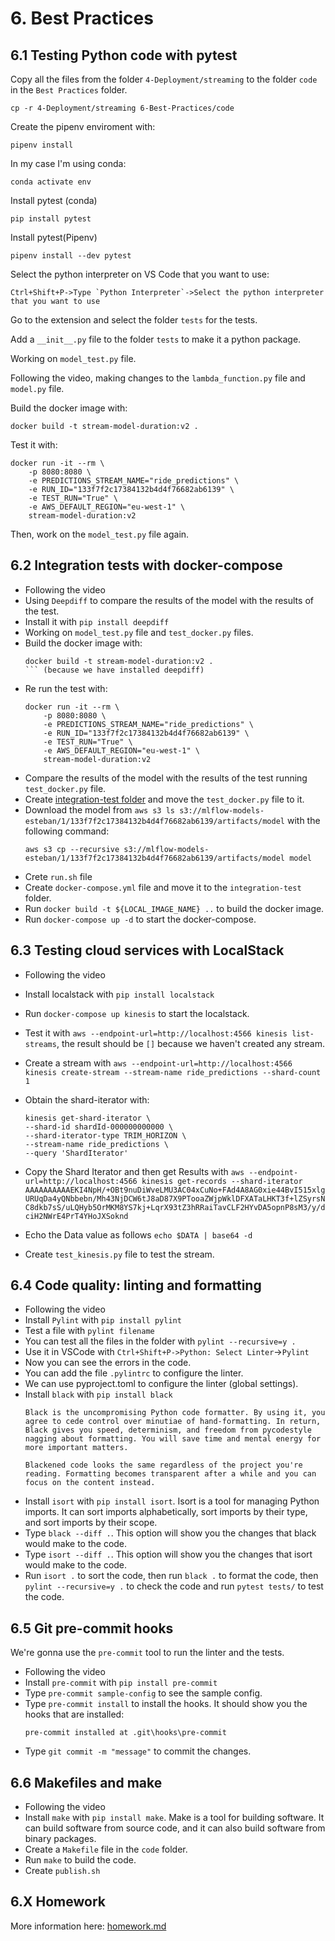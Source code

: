 # 6. Best Practices

## 6.1 Testing Python code with pytest
Copy all the files from the folder `4-Deployment/streaming` to the folder `code` in the `Best Practices` folder.
```
cp -r 4-Deployment/streaming 6-Best-Practices/code
```
Create the pipenv enviroment with:
```
pipenv install
```
In my case I'm using conda:
```
conda activate env
```
Install pytest (conda)
```
pip install pytest
```
Install pytest(Pipenv)
```
pipenv install --dev pytest
```
Select the python interpreter on VS Code that you want to use:
```
Ctrl+Shift+P->Type `Python Interpreter`->Select the python interpreter that you want to use
```
Go to the extension and select the folder `tests` for the tests.

Add a `__init__.py` file to the folder `tests` to make it a python package.

Working on `model_test.py` file.

Following the video, making changes to the `lambda_function.py` file and `model.py` file.

Build the docker image with:
```
docker build -t stream-model-duration:v2 .
```
Test it with:
```
docker run -it --rm \
    -p 8080:8080 \
    -e PREDICTIONS_STREAM_NAME="ride_predictions" \
    -e RUN_ID="133f7f2c17384132b4d4f76682ab6139" \
    -e TEST_RUN="True" \
    -e AWS_DEFAULT_REGION="eu-west-1" \
    stream-model-duration:v2
```
Then, work on the `model_test.py` file again.
## 6.2 Integration tests with docker-compose

-   Following the video
-   Using `Deepdiff` to compare the results of the model with the results of the test.
-   Install it with `pip install deepdiff`
-   Working on `model_test.py` file and `test_docker.py` files.
-   Build the docker image with:
    ```
    docker build -t stream-model-duration:v2 .
    ``` (because we have installed deepdiff)

- Re run the test with:
    ```
    docker run -it --rm \
        -p 8080:8080 \
        -e PREDICTIONS_STREAM_NAME="ride_predictions" \
        -e RUN_ID="133f7f2c17384132b4d4f76682ab6139" \
        -e TEST_RUN="True" \
        -e AWS_DEFAULT_REGION="eu-west-1" \
        stream-model-duration:v2
    ```
-   Compare the results of the model with the results of the test running `test_docker.py` file.
-   Create [integration-test folder](code/integration-test) and move the `test_docker.py` file to it.
-   Download the model from ` aws s3 ls s3://mlflow-models-esteban/1/133f7f2c17384132b4d4f76682ab6139/artifacts/model ` with the following command:
    ```
    aws s3 cp --recursive s3://mlflow-models-esteban/1/133f7f2c17384132b4d4f76682ab6139/artifacts/model model
    ```
-   Crete `run.sh` file 
-   Create `docker-compose.yml` file and move it to the `integration-test` folder.
-   Run `docker build -t ${LOCAL_IMAGE_NAME} ..` to build the docker image.
-   Run `docker-compose up -d` to start the docker-compose.

## 6.3 Testing cloud services with LocalStack
-   Following the video
-   Install localstack with `pip install localstack`
-   Run `docker-compose up kinesis` to start the localstack.
-   Test it with `aws --endpoint-url=http://localhost:4566 kinesis list-streams`, the result should be `[]` because we haven't created any stream.
-   Create a stream with `aws --endpoint-url=http://localhost:4566 kinesis create-stream --stream-name ride_predictions --shard-count 1`

-   Obtain the shard-iterator with:
    ```aws  --endpoint-url=http://localhost:4566 \
    kinesis get-shard-iterator \
    --shard-id shardId-000000000000 \
    --shard-iterator-type TRIM_HORIZON \
    --stream-name ride_predictions \
    --query 'ShardIterator'
    ```
-   Copy the Shard Iterator and then get Results with `aws --endpoint-url=http://localhost:4566 kinesis get-records --shard-iterator AAAAAAAAAAEKI4NpH/+OBt9nuDiWveLMU3AC04xCuNo+FAd4A8AG0xie44BvI515xlgURUqDa4yQNbbebn/Mh43NjDCW6tJ8aD87X9PTooaZWjpWklDFXATaLHKT3f+lZSyrsNC8dkb7sS/uLQHyb5OrMKM8YS7kj+LqrX93tZ3hRRaiTavCLF2HYvDA5opnP8sM3/y/dciH2NWrE4PrT4YHoJXSoknd `

-   Echo the Data value as follows `echo $DATA | base64 -d`
-   Create `test_kinesis.py` file to test the stream.
## 6.4 Code quality: linting and formatting
-   Following the video
-   Install `Pylint` with `pip install pylint`
-   Test a file with `pylint filename`
-   You can test all the files in the folder with `pylint --recursive=y .`
-   Use it in VSCode with `Ctrl+Shift+P->Python: Select Linter`->`Pylint` 
-   Now you can see the errors in the code.
-   You can add the file `.pylintrc` to configure the linter.
-   We can use pyproject.toml to configure the linter (global settings).
-   Install `black` with `pip install black`
    ```
    Black is the uncompromising Python code formatter. By using it, you agree to cede control over minutiae of hand-formatting. In return, Black gives you speed, determinism, and freedom from pycodestyle nagging about formatting. You will save time and mental energy for more important matters.

    Blackened code looks the same regardless of the project you're reading. Formatting becomes transparent after a while and you can focus on the content instead.

    ```
-   Install `isort` with `pip install isort`. Isort is a tool for managing Python imports. It can sort imports alphabetically, sort imports by their type, and sort imports by their scope.
-   Type `black --diff .`. This option will show you the changes that black would make to the code.
-   Type `isort --diff .`. This option will show you the changes that isort would make to the code.
-   Run  `isort .` to sort the code, then run `black .` to format the code, then `pylint --recursive=y .` to check the code and run `pytest tests/` to test the code.



## 6.5 Git pre-commit hooks
We're gonna use the `pre-commit` tool to run the linter and the tests.
-   Following the video
-   Install `pre-commit` with `pip install pre-commit`
-   Type `pre-commit sample-config` to see the sample config.
-   Type `pre-commit install` to install the hooks. It should show you the hooks that are installed:
    ```
    pre-commit installed at .git\hooks\pre-commit
    ```
-   Type `git commit -m "message"` to commit the changes.

## 6.6 Makefiles and make
-   Following the video
-   Install `make` with `pip install make`. Make is a tool for building software. It can build software from source code, and it can also build software from binary packages.
-   Create a `Makefile` file in the `code` folder.
-   Run `make` to build the code.
-   Create `publish.sh`


## 6.X Homework


More information here: [homework.md](homework.md)

